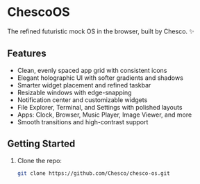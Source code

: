 # ChescoOS

The refined futuristic mock OS in the browser, built by Chesco. ✨

## Features
- Clean, evenly spaced app grid with consistent icons
- Elegant holographic UI with softer gradients and shadows
- Smarter widget placement and refined taskbar
- Resizable windows with edge-snapping
- Notification center and customizable widgets
- File Explorer, Terminal, and Settings with polished layouts
- Apps: Clock, Browser, Music Player, Image Viewer, and more
- Smooth transitions and high-contrast support

## Getting Started
1. Clone the repo:
   ```bash
   git clone https://github.com/Chesco/chesco-os.git

